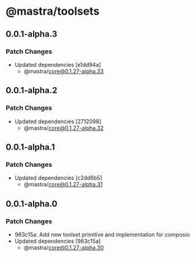 # @mastra/toolsets

## 0.0.1-alpha.3

### Patch Changes

- Updated dependencies [e1dd94a]
  - @mastra/core@0.1.27-alpha.33

## 0.0.1-alpha.2

### Patch Changes

- Updated dependencies [2712098]
  - @mastra/core@0.1.27-alpha.32

## 0.0.1-alpha.1

### Patch Changes

- Updated dependencies [c2dd6b5]
  - @mastra/core@0.1.27-alpha.31

## 0.0.1-alpha.0

### Patch Changes

- 963c15a: Add new toolset primitive and implementation for composio
- Updated dependencies [963c15a]
  - @mastra/core@0.1.27-alpha.30
